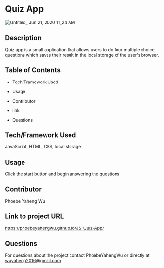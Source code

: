 # Quiz App

![Untitled_ Jun 21, 2020 11_24 AM](https://user-images.githubusercontent.com/52837649/85228701-f8ec2e80-b3b2-11ea-99be-4981f3227356.gif)

## Description
Quiz app is a small application that allows users to do four multiple choice questions which saves their result in the local storage of the user's browser.

## Table of Contents

* Tech/Framework Used

* Usage

* Contributor

* link

* Questions


## Tech/Framework Used
JavaScript, HTML, CSS, local storage


## Usage
Click the start button and begin answering the questions

## Contributor
Phoebe Yaheng Wu


## Link to project URL
https://phoebeyahengwu.github.io/JS-Quiz-App/


## Questions

For questions about the project contact PhoebeYahengWu or directly at wuyaheng2016@gmail.com


